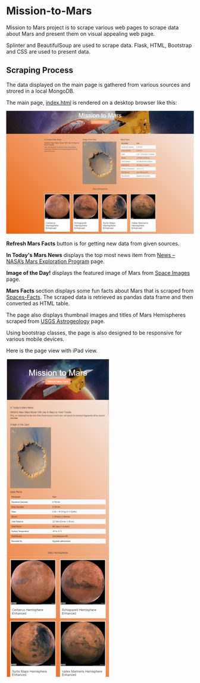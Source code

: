 # Mission-to-Mars

Mission to Mars project is to scrape various web pages to scrape data about Mars and present them on visual appealing web page. 

Splinter and BeautifulSoup are used to scrape data. Flask, HTML, Bootstrap and CSS are used to present data. 

## Scraping Process

The data displayed on the main page is gathered from various sources and strored in a local MongoDB.

The main page, [index.html](templates/index.html) is rendered on a desktop browser like this:

![](static/index_html_img1.png)

**Refresh Mars Facts** button is for getting new data from given sources.

**In Today's Mars News** displays the top most news item from [News – NASA’s Mars Exploration Program](https://mars.nasa.gov/news/) page.

**Image of the Day!** displays the featured image of Mars from [Space Images](https://www.jpl.nasa.gov/spaceimages/?search=&category=Mars) page.

**Mars Facts** section displays some fun facts about Mars that is scraped from [Spaces-Facts](http://space-facts.com/mars/). The scraped data is retrieved as pandas data frame and then converted as HTML table.

The page also displays thumbnail images and titles of Mars Hemispheres scraped from [USGS Astrogeology](https://astrogeology.usgs.gov/search/results?q=hemisphere+enhanced&k1=target&v1=Mars) page.




Using bootstrap classes, the page is also designed to be responsive for various mobile devices. 

Here is the page view with iPad view.

![](static/index_html_img2.png)



